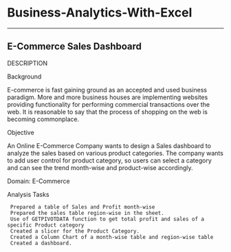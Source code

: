 # Business-Analytics-With-Excel

-----------------------------------
E-Commerce Sales Dashboard
-----------------------------------

DESCRIPTION

Background 

E-commerce is fast gaining ground as an accepted and used business paradigm. More and more business houses are implementing
websites providing functionality for performing commercial transactions over the web. It is reasonable to say that the
process of shopping on the web is becoming commonplace.

Objective

An Online E-Commerce Company wants to design a Sales dashboard to analyze the sales based on various product categories. 
The company wants to add user control for product category, so users can select a category and can see the trend month-wise
and product-wise accordingly.  

Domain:  E-Commerce

Analysis Tasks

     
     Prepared a table of Sales and Profit month-wise     
     Prepared the sales table region-wise in the sheet.
     Use of GETPIVOTDATA function to get total profit and sales of a specific Product category
     Created a slicer for the Product Category.
     Created a Column Chart of a month-wise table and region-wise table
     Created a dashboard.

     
    
